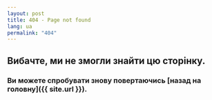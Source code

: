 ```yaml
---
layout: post
title: 404 - Page not found
lang: ua
permalink: "404"
---
```



## Вибачте, ми не змогли знайти цю сторінку.
### Ви можете спробувати знову повертаючись [назад на головну]({{ site.url }}).
